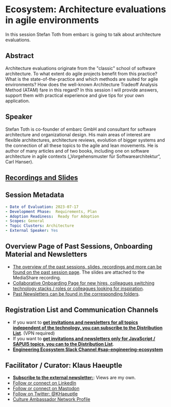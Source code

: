 # Ecosystem: Architecture evaluations in agile environments

In this session Stefan Toth from embarc is going to talk about architecture evaluations.

## Abstract 

Architecture evaluations originate from the "classic" school of software architecture. To what extent do agile projects benefit from this practice? What is the state-of-the-practice and which methods are suited for agile environments? How does the well-known Architecture Tradeoff Analysis Method (ATAM) fare in this regard? In this session I will provide answers, support them with practical experience and give tips for your own application.

## Speaker

Stefan Toth is co-founder of embarc GmbH and consultant for software architecture and organizational design. His main areas of interest are flexible architectures, architecture reviews, evolution of bigger systems and the connection of all these topics to the agile and lean movements.  He is author of many articles and of two books, including one on software architecture in agile contexts („Vorgehensmuster für Softwarearchitektur“, Carl Hanser).

## [Recordings and Slides](https://video.sap.com/media/t/1_ui29m4f5/145787301)

## Session Metadata

```yaml
- Date of Evaluation: 2023-07-17
- Development Phase:  Requirements, Plan
- Adoption Readiness:  Ready for Adoption
- Scopes: General 
- Topic Clusters: Architecture
- External Speaker: Yes
```


## Overview Page of Past Sessions, Onboarding Material and Newsletters

- [The overview of the past sessions, slides, recordings and more can be found on the past session page][Recordings].  The slides are attached to the MediaShare recording.
- [Collaborative Onboarding Page for new hires, colleagues switching technology stacks / roles or colleagues looking for inspiration](https://pages.github.tools.sap/Onboarding/Onboarding/#/).
- [Past Newsletters can be found in the corresponding folders](https://github.tools.sap/CloudNativeCulture/Ecosystem/tree/master/Newsletter).

## Registration List and Communication Channels

- If you want to **[get invitations and newsletters for all topics independent of
  the technology, you can subscribe to the Distribution List][DL]**. (VPN required)
- If you want to **[get invitations and newsletters only for JavaScript / SAPUI5
  topics, you can to the Distribution List][Event]**.
- **[Engineering Ecosystem Slack Channel #sap-engineering-ecosystem][Slack]**

[DL]: https://profiles.wdf.sap.corp/groups/5b7147227bcf84e8be00000f/users
[Event]: https://fiorilaunchpad-sapitcloud.dispatcher.hana.ondemand.com/sap/hana/uis/clients/ushell-app/shells/fiori/FioriLaunchpad.html#my-events&/ig=4328714
[Recordings]: https://github.tools.sap/CloudNativeCulture/Ecosystem/blob/master/Sessions/PastSessions.md
[Slack]: https://my.slack.com/archives/CSP54NFPZ

## Facilitator / Curator: Klaus Haeuptle

- [**Subscribe to the external newsletter:**](https://ecosystem4engineering.substack.com/p/collaboration-on-improving): Views are my own.
- [Follow or connect on LinkedIn](https://www.linkedin.com/in/klaus-h%C3%A4uptle-951a0349/)
- [Follow or connect on Mastodon](https://saptodon.org/@klaushaeuptle#)
- [Follow on Twitter: @KHaeuptle](https://twitter.com/KHaeuptle)
- [Culture Ambassador Network Profile](https://jam4.sapjam.com/discussions/VwPmzklBNtL6YJgQcx0Bnj)


[Slack]: https://my.slack.com/archives/CSP54NFPZ
